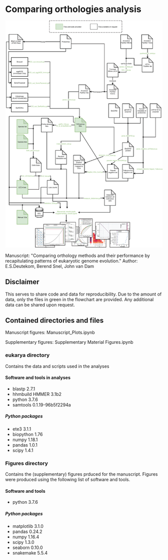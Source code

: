 # Comparing orthologies analysis

<p align="center"><img src="WorkflowCode.png" width="1000" /></p>


Manuscript: "Comparing orthology methods and their performance by recapitulating patterns of eukaryotic genome evolution."
Author: E.S.Deutekom, Berend Snel, John van Dam

## Disclaimer
This serves to share code and data for reproducibility.
Due to the amount of data, only the files in green in the flowchart are provided. 
Any additional data can be shared upon request.

## Contained directories and files

Manuscript figures: Manuscript_Plots.ipynb

Supplementary figures: Supplementary Material Figures.ipynb

### eukarya directory
Contains the data and scripts used in the analyses

#### Software and tools in analyses
- blastp		2.7.1
- hhmbuild 		HMMER 3.1b2
- python		3.7.6
- samtools 		0.1.19-96b5f2294a

##### Python packages
- ete3			3.1.1
- biopython		1.76   
- numpy			1.18.1
- pandas		1.0.1
- scipy			1.4.1


### Figures directory
Contains the (supplementary) figures prduced for the manuscript. 
Figures were produced using the following list of software and tools.

#### Software and tools
- python		3.7.6

##### Python packages
- matplotlib 		3.1.0
- pandas		0.24.2
- numpy			1.16.4
- scipy			1.3.0
- seaborn		0.10.0
- snakemake		5.5.4
